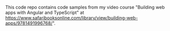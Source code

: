 This code repo contains code samples from my video course "Building web apps with Angular and TypeScript" at https://www.safaribooksonline.com/library/view/building-web-apps/9781491996768/".

